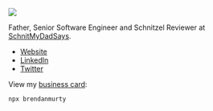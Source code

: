 ![](https://user-images.githubusercontent.com/608191/172973094-5ee4fc4a-d816-4bf2-a1eb-e7fc9dbada6c.jpg)

Father, Senior Software Engineer and Schnitzel Reviewer at [SchnitMyDadSays](http://schnitmydadsays.com/).

- [Website](https://brendan.murty.au)
- [LinkedIn](https://linkedin.com/in/brendanmurty)
- [Twitter](https://twitter.com/brendanmurty)

View my [business card](https://github.com/brendanmurty/business-card):

```
npx brendanmurty
```
